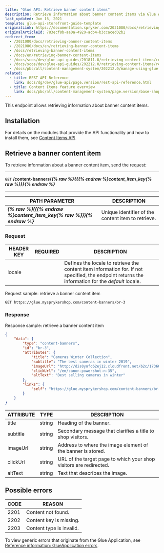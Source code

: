 ```yaml
---
title: "Glue API: Retrieve banner content items"
description: Retrieve information about banner content items via Glue API.
last_updated: Jun 16, 2021
template: glue-api-storefront-guide-template
originalLink: https://documentation.spryker.com/2021080/docs/retrieving-banner-content-items
originalArticleId: 783ecf8b-aa0a-4920-acb4-b3ccaced02b1
redirect_from:
  - /2021080/docs/retrieving-banner-content-items
  - /2021080/docs/en/retrieving-banner-content-items
  - /docs/retrieving-banner-content-items
  - /docs/en/retrieving-banner-content-items
  - /docs/scos/dev/glue-api-guides/201811.0/retrieving-content-items/retrieving-banner-content-items.html
  - /docs/scos/dev/glue-api-guides/202212.0/retrieving-content-items/retrieving-banner-content-items.html
  - /docs/pbc/all/content-management-system/202212.0/manage-using-glue-api/retrieve-banner-content-items.html
related:
  - title: REST API Reference
    link: docs/dg/dev/glue-api/page.version/rest-api-reference.html
  - title: Content Items feature overview
    link: docs/pbc/all/content-management-system/page.version/base-shop/content-items-feature-overview.html
---
```


This endpoint allows retrieving information about banner content items.


## Installation

For details on the modules that provide the API functionality and how to install them, see [Content Items API](/docs/pbc/all/content-management-system/{{page.version}}/base-shop/install-and-upgrade/install-glue-api/install-the-content-items-glue-api.html).

## Retrieve a banner content item

To retrieve information about a banner content item, send the request:

***
`GET` **/content-banners/*{% raw %}{{{% endraw %}content_item_key{% raw %}}}{% endraw %}***
***

| PATH PARAMETER | DESCRIPTION |
| --- | --- |
| ***{% raw %}{{{% endraw %}content_item_key{% raw %}}}{% endraw %}*** | Unique identifier of the content item to retrieve. |

### Request

| HEADER KEY | REQUIRED | DESCRIPTION |
| --- | --- | --- |
| locale |  | Defines the locale to retrieve the content item information for. If not specified, the endpoint returns the information for the *default* locale.  |

Request sample: retrieve a banner content item

`GET https://glue.mysprykershop.com/content-banners/br-3`


### Response

Response sample: retrieve a banner content item

```json
{
	"data": {
		"type": "content-banners",
		"id": "br-3",
		"attributes": {
			"title": "Cameras Winter Collection",
			"subtitle": "The best cameras in winter 2019",
			"imageUrl": "http://d2s0ynfc62ej12.cloudfront.net/b2c/17360369_3328.jpg",
			"clickUrl": "/en/canon-powershot-n-35",
			"altText": "Best selling cameras in winter"
		},
		"links": {
			"self": "https://glue.mysprykershop.com/content-banners/br-3"
		}
	}
}
```

| ATTRIBUTE | TYPE | DESCRIPTION |
| --- | --- | --- |
| title |  string| Heading of the banner. |
|subtitle|string  | Secondary message that clarifies a title to shop visitors. |
|imageUrl  | string | Address to where the image element of the banner is stored. |
| clickUrl | string | URL of the target page to which your shop visitors are redirected. |
| altText | string | Text that describes the image. |

## Possible errors

| CODE | REASON |
| --- | --- |
| 2201 | Content not found. |
| 2202 | Content key is missing. |
| 2203 | Content type is invalid. |

To view generic errors that originate from the Glue Application, see [Reference information: GlueApplication errors](/docs/dg/dev/glue-api/{{page.version}}/old-glue-infrastructure/reference-information-glueapplication-errors.html).
